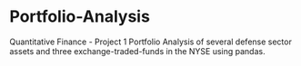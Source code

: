 # Portfolio-Analysis
Quantitative Finance - Project 1
Portfolio Analysis of several defense sector assets and three exchange-traded-funds in the NYSE using pandas.
